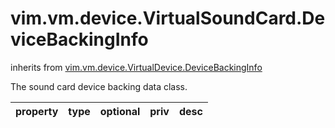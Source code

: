vim.vm.device.VirtualSoundCard.DeviceBackingInfo
================================================
inherits from [vim.vm.device.VirtualDevice.DeviceBackingInfo](docs/vim.vm.device.VirtualDevice.DeviceBackingInfo.md)


The sound card device backing data class.

| property | type | optional | priv | desc |
|:---------|:-----|:---------|:-----|:-----|


